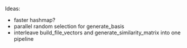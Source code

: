 Ideas:

- faster hashmap?
- parallel random selection for generate_basis
- interleave build_file_vectors and generate_similarity_matrix into one pipeline